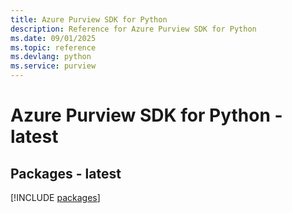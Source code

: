 ```yaml
---
title: Azure Purview SDK for Python
description: Reference for Azure Purview SDK for Python
ms.date: 09/01/2025
ms.topic: reference
ms.devlang: python
ms.service: purview
---
```

# Azure Purview SDK for Python - latest
## Packages - latest
[!INCLUDE [packages](purview-index.md)]